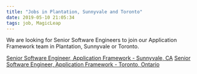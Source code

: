 ```yaml
---
title: "Jobs in Plantation, Sunnyvale and Toronto"
date: 2019-05-10 21:05:34
tags: job, MagicLeap
---
```


We are looking for Senior Software Engineers to join our Application Framework team in Plantation, Sunnyvale or Toronto.

[Senior Software Engineer, Application Framework - Sunnyvale, CA](https://boards.greenhouse.io/magicleapinc/jobs/1645342)
[Senior Software Engineer, Application Framework - Toronto, Ontario](https://boards.greenhouse.io/magicleapinc/jobs/1667547)
